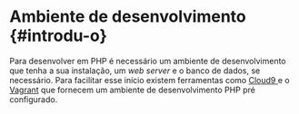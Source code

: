 # Ambiente de desenvolvimento {#introdu-o}

Para desenvolver em PHP é necessário um ambiente de desenvolvimento que tenha a sua instalação, um _web server_ e o banco de dados, se necessário. Para facilitar esse início existem ferramentas como [Cloud9 ](https://c9.io/)e o [Vagrant](https://vagrantup.com) que fornecem um ambiente de desenvolvimento PHP pré configurado.





